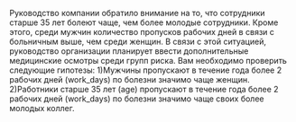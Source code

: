 Руководство компании обратило внимание на то, что сотрудники старше 35 лет
болеют чаще, чем более молодые сотрудники. Кроме этого, среди мужчин количество
пропусков рабочих дней в связи с больничным выше, чем среди женщин. В связи с этой
ситуацией, руководство организации планирует ввести дополнительные медицинские
осмотры среди групп риска.
Вам необходимо проверить следующие гипотезы:
  1)Мужчины пропускают в течение года более 2 рабочих дней (work_days) по болезни
    значимо чаще женщин.
  2)Работники старше 35 лет (age) пропускают в течение года более 2 рабочих дней
    (work_days) по болезни значимо чаще своих более молодых коллег.
